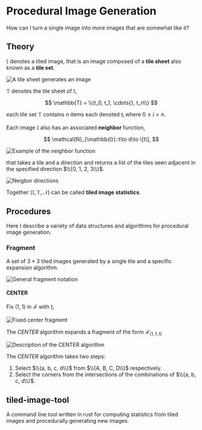 # Procedural Image Generation

How can I turn a single image into more images that are somewhat like it?

## Theory

$\mathbb{I}$ denotes a tiled image, that is an image composed of a **tile sheet**
also known as a **tile set**.

![A tile sheet generates an image](https://imgur.com/suCdR2N.png)

$\mathbb{T}$ denotes the tile sheet of $\mathbb{I}$,

$$
    \mathbb{T} = \\{t_0, t_1, \cdots{}, t_n\\}
$$

each tile set $\mathbb{T}$ contains $n$ items each denoted $t_i$ where
$0\leq i \lt n$.


Each image $\mathbb{I}$ also has an associated **neighbor** function,

$$
    \mathcal{N}_{\mathbb{I}}::t\to d\to \[t\],
$$

![Example of the neighbor function](https://imgur.com/8reI0hs.png)

that takes a tile and a direction and returns a list of the tiles seen adjacent
in the specified direction $\\{0, 1, 2, 3\\}$.

![Neigbor directions](https://imgur.com/9MSJKR7.png)

Together $(\mathbb{I}, \mathbb{T}, \mathcal{N})$ can be called
**tiled image statistics**.

## Procedures

Here I describe a variety of data structures and algorithms for procedural image
generation.

### Fragment

A set of $3\times 3$ tiled images generated by a single tile and a specific
expansion algorithm.

![General fragment notation](https://i.imgur.com/hYmRZaw.png)

#### CENTER

Fix $(1, 1)$ in $\mathcal{F}$ with $t_i$

![Fixed center fragment](https://i.imgur.com/neGHmd4.png)

The $CENTER$ algorithm expands a fragment of the form $\mathcal{F}_{(1, 1, t)}$

![Description of the CENTER algorithm](https://i.imgur.com/hVjVH0B.png)

The $CENTER$ algorithm takes two steps:

1. Select $\\{a, b, c, d\\}$ from $\\{A, B, C, D\\}$ respectively.
2. Select the corners from the intersections of the combinations of 
   $\\{a, b, c, d\\}$.


## tiled-image-tool

A command line tool written in rust for computing statistics from tiled images
and procedurally generating new images.

<!---
## Image Generation
## Python Modules

### pygen

A module to facilitate quick experimenting of image generation strategies.

### Fragments

A fragment is a 3x3 tiled image with a single fixed tile.

```
A B C
D E F
G H I
```

Center Fragment:

The center tile is fixed, {F, B, D, H} can be directly inferred from E via TIS.

```
  b
d E f
  h
```
  
The above is known as the set of core images of E where {f, b, d, h} vary over {F, B, D, H}.
For any core its corners are varied over the set intersections of it's neighbors.

```
A = B \intersection D
C = B \intersection F
G = D \intersection I
I = H \intersection F
```

### Questions

- Are all fragment generation strategies made equal? Does it matter if I fix the center or a corner?:
    - counter example says NO.

## Todo

- pursue image generation via fragment database. TIS -> DB -> Image GEN
    - can this be done without the database? TIS -> Image GEN 
--->
